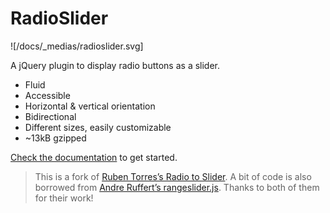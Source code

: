 # RadioSlider

![/docs/_medias/radioslider.svg]

A jQuery plugin to display radio buttons as a slider.

* Fluid
* Accessible
* Horizontal & vertical orientation
* Bidirectional
* Different sizes, easily customizable
* ~13kB gzipped

[Check the documentation](/doc) to get started.

> This is a fork of [Ruben Torres’s Radio to Slider](http://rubentd.com/radios-to-slider).
A bit of code is also borrowed from [Andre Ruffert’s rangeslider.js](https://rangeslider.js.org/).
Thanks to both of them for their work!
